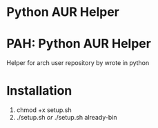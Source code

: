 # Python AUR Helper


PAH: Python AUR Helper
=============
Helper for arch user repository by wrote in python


Installation
=============
1. chmod +x setup.sh
2. ./setup.sh *or* ./setup.sh already-bin




